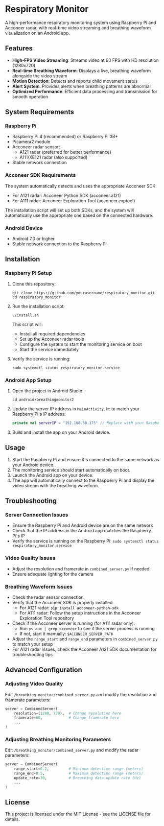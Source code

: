 # Respiratory Monitor

A high-performance respiratory monitoring system using Raspberry Pi and Acconeer radar, with real-time video streaming and breathing waveform visualization on an Android app.

## Features

- **High-FPS Video Streaming**: Streams video at 60 FPS with HD resolution (1280x720)
- **Real-time Breathing Waveform**: Displays a live, breathing waveform alongside the video stream
- **Motion Detection**: Detects and reports child movement status
- **Alert System**: Provides alerts when breathing patterns are abnormal
- **Optimized Performance**: Efficient data processing and transmission for smooth operation

## System Requirements

### Raspberry Pi
- Raspberry Pi 4 (recommended) or Raspberry Pi 3B+
- Picamera2 module
- Acconeer radar sensor:
  - A121 radar (preferred for better performance)
  - A111/XE121 radar (also supported)
- Stable network connection

### Acconeer SDK Requirements
The system automatically detects and uses the appropriate Acconeer SDK:
- For A121 radar: Acconeer Python SDK (acconeer.a121)
- For A111 radar: Acconeer Exploration Tool (acconeer.exptool)

The installation script will set up both SDKs, and the system will automatically use the appropriate one based on the connected hardware.

### Android Device
- Android 7.0 or higher
- Stable network connection to the Raspberry Pi

## Installation

### Raspberry Pi Setup

1. Clone this repository:
   ```
   git clone https://github.com/yourusername/respiratory_monitor.git
   cd respiratory_monitor
   ```

2. Run the installation script:
   ```
   ./install.sh
   ```

   This script will:
   - Install all required dependencies
   - Set up the Acconeer radar tools
   - Configure the system to start the monitoring service on boot
   - Start the service immediately

3. Verify the service is running:
   ```
   sudo systemctl status respiratory_monitor.service
   ```

### Android App Setup

1. Open the project in Android Studio:
   ```
   cd android/breathingmonitor2
   ```

2. Update the server IP address in `MainActivity.kt` to match your Raspberry Pi's IP address:
   ```kotlin
   private val serverIP = "192.168.50.175" // Replace with your Raspberry Pi's IP
   ```

3. Build and install the app on your Android device.

## Usage

1. Start the Raspberry Pi and ensure it's connected to the same network as your Android device.
2. The monitoring service should start automatically on boot.
3. Launch the Android app on your device.
4. The app will automatically connect to the Raspberry Pi and display the video stream with the breathing waveform.

## Troubleshooting

### Server Connection Issues
- Ensure the Raspberry Pi and Android device are on the same network
- Check that the IP address in the Android app matches the Raspberry Pi's IP
- Verify the service is running on the Raspberry Pi: `sudo systemctl status respiratory_monitor.service`

### Video Quality Issues
- Adjust the resolution and framerate in `combined_server.py` if needed
- Ensure adequate lighting for the camera

### Breathing Waveform Issues
- Check the radar sensor connection
- Verify that the Acconeer SDK is properly installed:
  - For A121 radar: `pip install acconeer-python-sdk`
  - For A111 radar: Follow the setup instructions in the Acconeer Exploration Tool repository
- Check if the Acconeer server is running (for A111 radar only):
  - Run `ps aux | grep acconeer` to see if the server process is running
  - If not, start it manually: `$ACCONEER_SERVER_PATH`
- Adjust the `range_start` and `range_end` parameters in `combined_server.py` to match your setup
- For A121 radar issues, check the Acconeer A121 SDK documentation for troubleshooting tips

## Advanced Configuration

### Adjusting Video Quality
Edit `/breathing_monitor/combined_server.py` and modify the resolution and framerate parameters:

```python
server = CombinedServer(
    resolution=(1280, 720),  # Change resolution here
    framerate=60,            # Change framerate here
    ...
)
```

### Adjusting Breathing Monitoring Parameters
Edit `/breathing_monitor/combined_server.py` and modify the radar parameters:

```python
server = CombinedServer(
    range_start=0.2,         # Minimum detection range (meters)
    range_end=0.5,           # Maximum detection range (meters)
    update_rate=30,          # Breathing data update rate (Hz)
    ...
)
```

## License

This project is licensed under the MIT License - see the LICENSE file for details.
